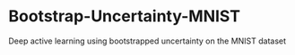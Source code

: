 # Bootstrap-Uncertainty-MNIST
Deep active learning using bootstrapped uncertainty on the MNIST dataset
